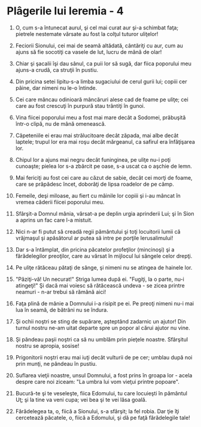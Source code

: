 # Pl&#226;gerile lui Ieremia - 4

1. O, cum s-a întunecat aurul, şi cel mai curat aur şi-a schimbat faţa; pietrele nestemate vărsate au fost la colţul tuturor uliţelor! 

2. Feciorii Sionului, cei mai de seamă altădată, cântăriţi cu aur, cum au ajuns să fie socotiţi ca vasele de lut, lucru de mână de olar! 

3. Chiar şi şacalii îşi dau sânul, ca puii lor să sugă, dar fiica poporului meu ajuns-a crudă, ca struţii în pustiu. 

4. Din pricina setei lipitu-s-a limba sugaciului de cerul gurii lui; copiii cer pâine, dar nimeni nu le-o întinde. 

5. Cei care mâncau odinioară mâncăruri alese cad de foame pe uliţe; cei care au fost crescuţi în purpură stau trântiţi în gunoi. 

6. Vina fiicei poporului meu a fost mai mare decât a Sodomei, prăbuşită într-o clipă, nu de mână omenească. 

7. Căpeteniile ei erau mai strălucitoare decât zăpada, mai albe decât laptele; trupul lor era mai roşu decât mărgeanul, ca safirul era înfăţişarea lor. 

8. Chipul lor a ajuns mai negru decât funinginea, pe uliţe nu-i poţi cunoaşte; pielea lor s-a zbârcit pe oase, s-a uscat ca o aşchie de lemn. 

9. Mai fericiţi au fost cei care au căzut de sabie, decât cei morţi de foame, care se prăpădesc încet, doborâţi de lipsa roadelor de pe câmp. 

10. Femeile, deşi miloase, au fiert cu mâinile lor copiii şi i-au mâncat în vremea căderii fiicei poporului meu. 

11. Sfârşit-a Domnul mânia, vărsat-a pe deplin urgia aprinderii Lui; şi în Sion a aprins un fac care l-a mistuit. 

12. Nici n-ar fi putut să creadă regii pământului şi toţi locuitorii lumii că vrăjmaşul şi apăsătorul ar putea să intre pe porţile Ierusalimului! 

13. Dar s-a întâmplat, din pricina păcatelor profeţilor (mincinoşi) şi a fărădelegilor preoţilor, care au vărsat în mijlocul lui sângele celor drepţi. 

14. Pe uliţe rătăceau pătaţi de sânge, şi nimeni nu se atingea de hainele lor. 

15. "Păziţi-vă! Un necurat!" Striga lumea după ei. "Fugiţi, la o parte, nu-i atingeţi!" Şi dacă mai voiesc să rătăcească undeva - se zicea printre neamuri - n-ar trebui să rămână aici! 

16. Faţa plină de mânie a Domnului i-a risipit pe ei. Pe preoţi nimeni nu-i mai lua în seamă, de bătrâni nu se îndura. 

17. Şi ochii noştri se sting de supărare, aşteptând zadarnic un ajutor! Din turnul nostru ne-am uitat departe spre un popor al cărui ajutor nu vine. 

18. Şi pândeau paşii noştri ca să nu umblăm prin pieţele noastre. Sfârşitul nostru se apropia, sosise! 

19. Prigonitorii noştri erau mai iuţi decât vulturii de pe cer; umblau după noi prin munţi, ne pândeau în pustiu. 

20. Suflarea vieţii noastre, unsul Domnului, a fost prins în groapa lor - acela despre care noi ziceam: "La umbra lui vom vieţui printre popoare". 

21. Bucură-te şi te veseleşte, fiica Edomului, tu care locuieşti în pământul Uţ; şi la tine va veni cupa; vei bea şi te vei lăsa goală. 

22. Fărădelegea ta, o, fiică a Sionului, s-a sfârşit; la fel robia. Dar ţie îţi cercetează păcatele, o, fiică a Edomului, şi dă pe faţă fărădelegile tale! 

